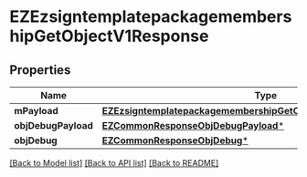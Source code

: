 # EZEzsigntemplatepackagemembershipGetObjectV1Response

## Properties
Name | Type | Description | Notes
------------ | ------------- | ------------- | -------------
**mPayload** | [**EZEzsigntemplatepackagemembershipGetObjectV1ResponseMPayload***](EZEzsigntemplatepackagemembershipGetObjectV1ResponseMPayload.md) |  | 
**objDebugPayload** | [**EZCommonResponseObjDebugPayload***](EZCommonResponseObjDebugPayload.md) |  | [optional] 
**objDebug** | [**EZCommonResponseObjDebug***](EZCommonResponseObjDebug.md) |  | [optional] 

[[Back to Model list]](../README.md#documentation-for-models) [[Back to API list]](../README.md#documentation-for-api-endpoints) [[Back to README]](../README.md)


